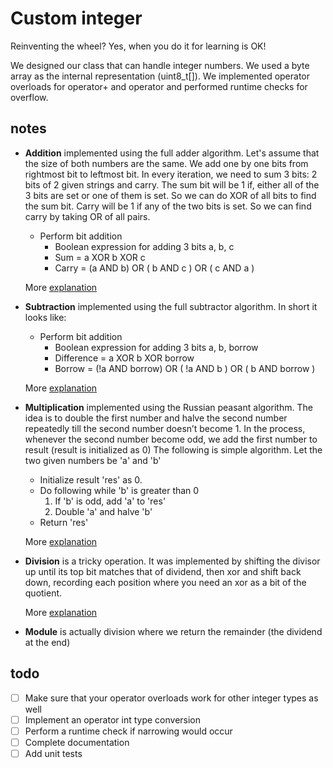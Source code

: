 # Custom integer

Reinventing the wheel? Yes, when you do it for learning is OK!

We designed our class that can handle integer numbers. 
We used a byte array as the internal representation (uint8_t[]). 
We implemented operator overloads for operator+ and operator and performed runtime checks for overflow.


## notes

- **Addition** implemented using the full adder algorithm. Let's assume that the size of both numbers are the same. 
 We add one by one bits from rightmost bit to leftmost bit. 
 In every iteration, we need to sum 3 bits: 2 bits of 2 given strings and carry. 
 The sum bit will be 1 if, either all of the 3 bits are set or one of them is set. 
 So we can do XOR of all bits to find the sum bit. Carry will be 1 if any of the two bits is set. 
 So we can find carry by taking OR of all pairs. 

    - Perform bit addition
        - Boolean expression for adding 3 bits a, b, c
        - Sum = a XOR b XOR c
        - Carry = (a AND b) OR ( b AND c ) OR ( c AND a )

    More [explanation](https://www.geeksforgeeks.org/add-two-bit-strings/)
    
- **Subtraction** implemented using the full subtractor algorithm. In short it looks like:
    
    - Perform bit addition
        - Boolean expression for adding 3 bits a, b, borrow
        - Difference = a XOR b XOR borrow
        - Borrow = (!a AND borrow) OR ( !a AND b ) OR ( b AND borrow )
    
    More [explanation](https://en.wikipedia.org/wiki/Subtractor)

- **Multiplication** implemented using the Russian peasant algorithm. 
The idea is to double the first number and halve the second number repeatedly till the second number doesn’t become 1. 
In the process, whenever the second number become odd, we add the first number to result (result is initialized as 0)
The following is simple algorithm.
Let the two given numbers be 'a' and 'b'
    - Initialize result 'res' as 0.
    - Do following while 'b' is greater than 0
        1. If 'b' is odd, add 'a' to 'res'
        2. Double 'a' and halve 'b'
    - Return 'res'
    
    More [explanation](https://www.geeksforgeeks.org/russian-peasant-multiply-two-numbers-using-bitwise-operators/) 

- **Division** is a tricky operation. It was implemented by shifting the divisor up until its top bit matches that of dividend, 
then xor and shift back down, recording each position where you need an xor as a bit of the quotient.

    More [explanation](https://stackoverflow.com/questions/31090578/how-can-i-divide-bitsets) 

- **Module** is actually division where we return the remainder (the dividend at the end)

## todo
- [ ] Make sure that your operator overloads work for other integer types as well 
- [ ] Implement an operator int type conversion
- [ ] Perform a runtime check if narrowing would occur
- [ ] Complete documentation
- [ ] Add unit tests